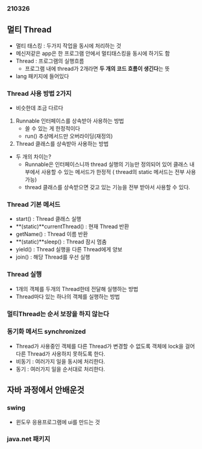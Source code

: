 ### 210326

## 멀티 Thread

* 멀티 태스킹 : 두가지 작업을 동시에 처리하는 것
* 메신저같은 app은 한 프로그램 안에서 멀티태스킹을 동시에 하기도 함
* Thread : 프로그램의 실행흐름
	* 프로그램 내에 thread가 2개라면 **두 개의 코드 흐름이 생긴다**는 뜻
* lang 패키지에 들어있다

### Thread 사용 방법 2가지
* 비슷한데 조금 다르다
1) Runnable 인터페이스를 상속받아 사용하는 방법
	* 쓸 수 있는 게 한정적이다
	* run() 추상메서드만 오버라이딩(재정의)
2) Thread 클래스를 상속받아 사용하는 방법

* 두 개의 차이는?
	* Runnable은 인터페이스니까 thread 실행의 기능만 정의되어 있어 클래스 내부에서 사용할 수 있는 메서드가 한정적 ( thread의 static 메서드는 전부 사용 가능)
	* thread 클래스를 상속받으면 갖고 있는 기능을 전부 받아서 사용할 수 있다.

### Thread 기본 메서드
* start() : Thread 클래스 실행
* **(static)**currentThread() : 현재 Thread 반환
* getName() : Thread 이름 반환
* **(static)**sleep() : Thread 잠시 멈춤
* yield() : Thread 실행을 다른 Thread에게 양보
* join() : 해당 Thread를 우선 실행

### Thread 실행
* 1개의 객체를 두개의 Thread한테 전달해 실행하는 방법
* Thread마다 있는 하나의 객체를 실행하는 방법

### 멀티Thread는 순서 보장을 하지 않는다

### 동기화 메서드 synchronized
* Thread가 사용중인 객체를 다른 Thread가 변경할 수 없도록 객체에 lock을 걸어 다른 Thread가 사용하지 못하도록 한다.
* 비동기 : 여러가지 일을 동시에 처리한다.
* 동기 : 여러가지 일을 순서대로 처리한다.

## 자바 과정에서 안배운것
### swing
* 윈도우 응용프로그램에 ui를 만드는 것
### java.net 패키지
